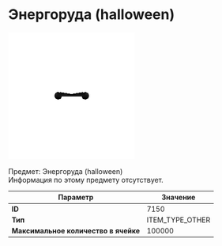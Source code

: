 # Энергоруда (halloween)

![Item Image](../img/7150.webp?raw=true)

Предмет: Энергоруда (halloween)<br>Информация по этому предмету отсутствует.


| Параметр | Значение |
|----------|----------|
| **ID** | 7150 |
| **Тип** | ITEM_TYPE_OTHER |
| **Максимальное количество в ячейке** | 100000 |

